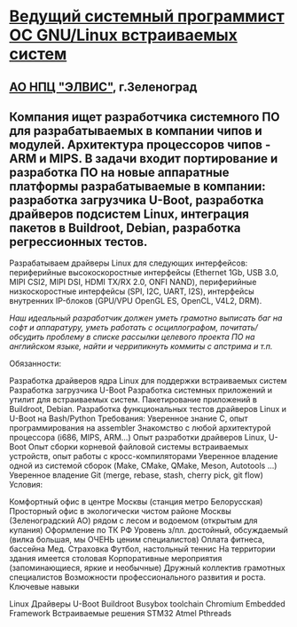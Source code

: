 
# [ Ведущий системный программист ОС GNU/Linux встраиваемых систем](https://hh.ru/vacancy/26000377)

## [АО НПЦ "ЭЛВИС"](https://hh.ru/employer/206972), г.Зеленоград


## Компания ищет разработчика системного ПО для разрабатываемых в компании чипов и модулей. Архитектура процессоров чипов - ARM и MIPS. В задачи входит портирование и разработка ПО на новые аппаратные платформы разрабатываемые в компании: разработка загрузчика U-Boot, разработка драйверов подсистем Linux, интеграция пакетов в Buildroot, Debian, разработка регрессионных тестов.

Разрабатываем драйверы Linux для следующих интерфейсов: периферийные высокоскоростные интерфейсы (Ethernet 1Gb, USB 3.0, MIPI CSI2, MIPI DSI, HDMI TX/RX 2.0, ONFI NAND), периферийные низкоскоростные интерфейсы (SPI, I2C, UART, I2S), интерфейсы внутренних IP-блоков (GPU/VPU OpenGL ES, OpenCL, V4L2, DRM).

*Наш идеальный разработчик должен уметь грамотно выписать баг на софт и аппаратуру, уметь работать с осциллографом, почитать/обсудить проблему в списке рассылки целевого проекта ПО на английском языке, найти и черрипикнуть коммиты с апстрима и т.п.*

Обязанности:

Разработка драйверов ядра Linux для поддержки встраиваемых систем
Разработка загрузчика U-Boot
Разработка системных приложений и утилит для встраиваемых систем. Пакетирование приложений в Buildroot, Debian.
Разработка функциональных тестов драйверов Linux и U-Boot на Bash/Python
Требования:
Уверенное знание C, опыт программирования на assembler
Знакомство с любой архитектурой процессора (i686, MIPS, ARM...)
Опыт разработки драйверов Linux, U-Boot
Опыт сборки корневой файловой системы встраиваемых устройств, опыт работы с кросс-компиляторами
Уверенное владение одной из системой сборок (Make, CMake, QMake, Meson, Autotools ...)
Уверенное владение Git (merge, rebase, stash, cherry pick, git flow)
Условия:

Комфортный офис в центре Москвы (станция метро Белорусская)
Просторный офис в экологически чистом районе Москвы (Зеленоградский АО) рядом с лесом и водоемом (открытым для купания)
Оформление по ТК РФ
Уровень з/пл. достойный, обсуждаемый (вилка большая, мы ОЧЕНЬ ценим специалистов)
Оплата фитнеса, бассейна
Мед. Страховка
Футбол, настольный теннис
На территории здания имеется столовая
Корпоративные мероприятия (запоминающиеся, яркие и необычные)
Дружный коллектив грамотных специалистов
Возможности профессионального развития и роста.
Ключевые навыки

Linux
Драйверы
U-Boot
Buildroot
Busybox
toolchain
Chromium Embedded Framework
Встраиваемые решения
STM32
Atmel
Pthreads

